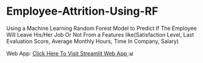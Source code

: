 # Employee-Attrition-Using-RF
Using a Machine Learning Random Forest Model to Predict If The Employee Will Leave His/Her Job Or Not From a Features like(Satisfaction Level, Last Evaluation Score, Average Monthly Hours, Time In Company, Salary)

Web App: [Click Here To Visit Streamlit Web App ](https://avinashrf.streamlit.app/)📊

